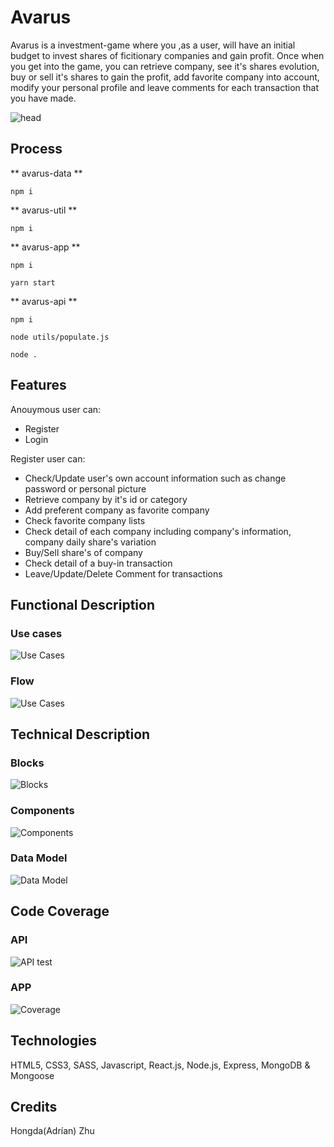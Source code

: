 # Avarus

Avarus is a investment-game where you ,as a user, will have an initial budget to invest shares of ficitionary companies and gain profit. Once when you get into the game, you can retrieve company, see it's shares evolution, buy or sell it's shares to gain the profit, add favorite company into account, modify your personal profile and leave comments for each transaction that you have made.

![head](https://media0.giphy.com/media/rM0wxzvwsv5g4/giphy.gif?cid=790b7611c5bc1b46948fd8d6dcea108f680b353f908a6175&rid=giphy.gif)

## Process

** avarus-data **

```
npm i
```

** avarus-util **

```
npm i
```

** avarus-app **

```
npm i
```

```
yarn start
```

** avarus-api **

```
npm i
```
```
node utils/populate.js
```

```
node .
```

## Features

Anouymous user can: 
- Register
- Login

Register user can:
- Check/Update user's own account information such as change password or personal picture
- Retrieve company by it's id or category
- Add preferent company as favorite company
- Check favorite company lists 
- Check detail of each company including company's information, company daily share's variation
- Buy/Sell share's of company 
- Check detail of a buy-in transaction
- Leave/Update/Delete Comment for transactions

## Functional Description

### Use cases
![Use Cases](./avarus-doc/images/USER&#32;CASES.jpg)
### Flow
![Use Cases](./avarus-doc/images/USER&#32;FLOW.jpg)

## Technical Description

### Blocks
![Blocks](./avarus-doc/images/block.png)

### Components
![Components](./avarus-doc/images/components.png)

### Data Model
![Data Model](./avarus-doc/images/Data&#32;Model&#32;Avarus.jpg)

## Code Coverage
### API
![API test](./avarus-doc/images/API&#32;Test.png)

### APP
![Coverage](./avarus-doc/images/App&#32;Test.png)

## Technologies

HTML5, CSS3, SASS, Javascript, React.js, Node.js, Express, MongoDB & Mongoose

## Credits

Hongda(Adrían) Zhu
